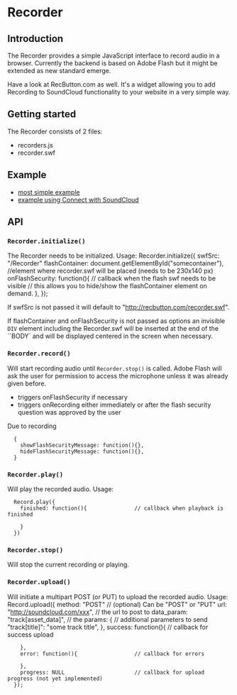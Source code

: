 # Recorder #
## Introduction ##
The Recorder provides a simple JavaScript interface to record audio in a browser.
Currently the backend is based on Adobe Flash but it might be extended as new standard emerge.

Have a look at RecButton.com as well. It's a widget allowing you to add Recording to SoundCloud functionality to your website in a very simple way.

## Getting started ##

The Recorder consists of 2 files:

* recorders.js
* recorder.swf

## Example ##
  * [most simple example](example-1.html)
  * [example using Connect with SoundCloud](example-2.html)


## API ##
### ``Recorder.initialize()`` ###

The Recorder needs to be initialized. Usage:
      Recorder.initialize({
        swfSrc: "/Recorder"
        flashContainer: document.getElementById("somecontainer"), //element where recorder.swf will be placed (needs to be 230x140 px)
        onFlashSecurity: function(){                              // callback when the flash swf needs to be visible
                                                                  // this allows you to hide/show the flashContainer element on demand.
        },
      });

If swfSrc is not passed it will default to "http://recbutton.com/recorder.swf".

If flashContainer and onFlashSecurity is not passed as options an invisible ``DIV`` element including the Recorder.swf will be
inserted at the end of the ``BODY` and will be displayed centered in the screen when necessary.

### ``Recorder.record()`` ###

Will start recording audio until ``Recorder.stop()`` is called.
Adobe Flash will ask the user for permission to access the microphone unless it was already given before.

* triggers onFlashSecurity if necessary
* triggers onRecording either immediately or after the flash security question was approved by the user

Due to recording 

      {
        showFlashSecurityMessage: function(){},
        hideFlashSecurityMessage: function(){},
      }

### ``Recorder.play()`` ###
Will play the recorded audio. Usage:

      Record.play({
        finished: function(){               // callback when playback is finished
          
        }
      })

### ``Recorder.stop()`` ###
Will stop the current recording or playing.

### ``Recorder.upload()`` ###
Will initiate a multipart POST (or PUT) to upload the recorded audio. Usage:
      Record.upload({
        method: "POST"                      // (optional) Can be "POST" or "PUT"
        url: "http://soundcloud.com/xxx",   // the url to post to 
        data_param: "track[asset_data]",    // the 
        params: {                           // additional parameters to send
          "track[title]": "some track title",
        },
        success: function(){                // callback for success upload
        
        },
        error: function(){                  // callback for errors
        
        },
        progress: NULL                      // callback for upload progress (not yet implemented)
      });

